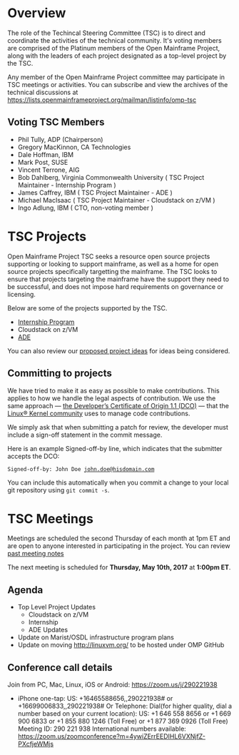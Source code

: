 # Overview

The role of the Techincal Steering Committee (TSC) is to direct and coordinate the activities of the technical community. It's voting members are comprised of the Platinum members of the Open Mainframe Project, along with the leaders of each project designated as a top-level project by the TSC.

Any member of the Open Mainframe Project committee may participate in TSC meetings or activities. You can subscribe and view the archives of the technical discussions at https://lists.openmainframeproject.org/mailman/listinfo/omp-tsc

## Voting TSC Members

  * Phil Tully, ADP (Chairperson)
  * Gregory MacKinnon, CA Technologies
  * Dale Hoffman, IBM
  * Mark Post, SUSE
  * Vincent Terrone, AIG
  * Bob Dahlberg, Virginia Commonwealth University ( TSC Project Maintainer - Internship Program )
  * James Caffrey, IBM ( TSC Project Maintainer - ADE )
  * Michael MacIsaac ( TSC Project Maintainer - Cloudstack on z/VM )
  * Ingo Adlung, IBM ( CTO, non-voting member )

# TSC Projects

Open Mainframe Project TSC seeks a resource open source projects supporting or looking to support mainframe, as well as a home for open source projects specifically targetting the mainframe. The TSC looks to ensure that projects targeting the mainframe have the support they need to be successful, and does not impose hard requirements on governance or licensing.

Below are some of the projects supported by the TSC.

  * [Internship Program](projects/internship.md)
  * Cloudstack on z/VM
  * [ADE](https://github.com/openmainframeproject/ade)

You can also review our [proposed project ideas](proposed.md) for ideas being considered.

## Committing to projects

We have tried to make it as easy as possible to make contributions. This applies to how we handle the legal aspects of contribution. We use the same approach — [the Developer’s Certificate of Origin 1.1 (DCO)](https://github.com/hyperledger/fabric/blob/master/docs/source/DCO1.1.txt) — that the [Linux® Kernel community](http://elinux.org/Developer_Certificate_Of_Origin) uses to manage code contributions.

We simply ask that when submitting a patch for review, the developer must include a sign-off statement in the commit message.

Here is an example Signed-off-by line, which indicates that the submitter accepts the DCO:

<code>Signed-off-by: John Doe <john.doe@hisdomain.com></code>

You can include this automatically when you commit a change to your local git repository using <code>git commit -s</code>.

# TSC Meetings

Meetings are scheduled the second Thursday of each month at 1pm ET and are open to anyone interested in participating in the project. You can review [past meeting notes](/meeting_notes)

The next meeting is scheduled for **Thursday, May 10th, 2017** at **1:00pm ET**.

## Agenda

* Top Level Project Updates
  * Cloudstack on z/VM
  * Internship
  * ADE Updates
* Update on Marist/OSDL infrastructure program plans
* Update on moving http://linuxvm.org/ to be hosted under OMP GitHub

## Conference call details

Join from PC, Mac, Linux, iOS or Android: https://zoom.us/j/290221938

* iPhone one-tap: US: +16465588656,,290221938#  or +16699006833,,290221938#
Or Telephone:
    Dial(for higher quality, dial a number based on your current location):
        US: +1 646 558 8656  or +1 669 900 6833  or +1 855 880 1246 (Toll Free) or +1 877 369 0926 (Toll Free)
    Meeting ID: 290 221 938
    International numbers available: https://zoom.us/zoomconference?m=4ywiZErrEEDIHL6VXNjfZ-PXcfjeWMjs
